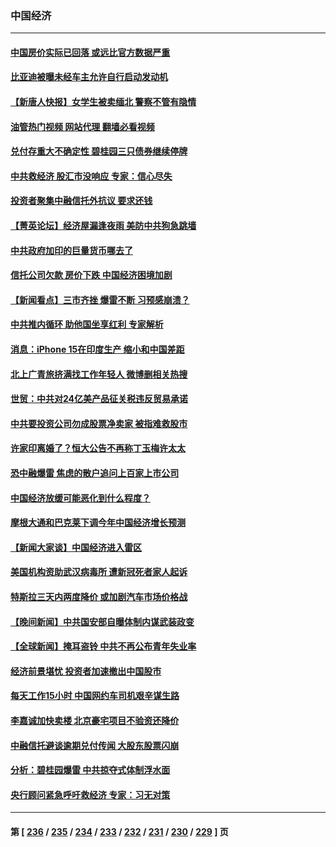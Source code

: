 ### 中国经济
---
#### [中国房价实际已回落 或远比官方数据严重](../../pages/ncid283/n14055523.md?08171245) 
#### [比亚迪被曝未经车主允许自行启动发动机](../../pages/ncid283/n14055374.md?08171245) 
#### [【新唐人快报】女学生被卖缅北 警察不管有隐情](../../pages/ncid283/n14055397.md?08171245) 
#### [油管热门视频 网站代理 翻墙必看视频](http://138.2.39.72:81/youtube.html?epic-marker?08171245)
#### [兑付存重大不确定性 碧桂园三只债券继续停牌](../../pages/ncid283/n14055425.md?08171245) 
#### [中共救经济 股汇市没响应 专家：信心尽失](../../pages/ncid283/n14055229.md?08171245) 
#### [投资者聚集中融信托外抗议 要求还钱](../../pages/ncid283/n14055377.md?08171245) 
#### [【菁英论坛】经济屋漏逢夜雨 美防中共狗急跳墙](../../pages/ncid283/n14055317.md?08171245) 
#### [中共政府加印的巨量货币哪去了](../../pages/ncid283/n14055322.md?08171245) 
#### [信托公司欠款 房价下跌 中国经济困境加剧](../../pages/ncid283/n14055287.md?08171245) 
#### [【新闻看点】三市齐挫 爆雷不断 习预感崩溃？](../../pages/ncid283/n14055314.md?08171245) 
#### [中共推内循环 助他国坐享红利 专家解析](../../pages/ncid283/n14055230.md?08171245) 
#### [消息：iPhone 15在印度生产 缩小和中国差距](../../pages/ncid283/n14055298.md?08171245) 
#### [北上广青旅挤满找工作年轻人 微博删相关热搜](../../pages/ncid283/n14055224.md?08171245) 
#### [世贸：中共对24亿美产品征关税违反贸易承诺](../../pages/ncid283/n14055275.md?08171245) 
#### [中共要投资公司勿成股票净卖家 被指难救股市](../../pages/ncid283/n14055260.md?08171245) 
#### [许家印离婚了？恒大公告不再称丁玉梅许太太](../../pages/ncid283/n14055258.md?08171245) 
#### [恐中融爆雷 焦虑的散户追问上百家上市公司](../../pages/ncid283/n14055254.md?08171245) 
#### [中国经济放缓可能恶化到什么程度？](../../pages/ncid283/n14055175.md?08171245) 
#### [摩根大通和巴克莱下调今年中国经济增长预测](../../pages/ncid283/n14055176.md?08171245) 
#### [【新闻大家谈】中国经济进入雷区](../../pages/ncid283/n14055177.md?08171245) 
#### [美国机构资助武汉病毒所 遭新冠死者家人起诉](../../pages/ncid283/n14055126.md?08171245) 
#### [特斯拉三天内两度降价 或加剧汽车市场价格战](../../pages/ncid283/n14055093.md?08171245) 
#### [【晚间新闻】中共国安部自曝体制内谋武装政变](../../pages/ncid283/n14054605.md?08171245) 
#### [【全球新闻】掩耳盗铃 中共不再公布青年失业率](../../pages/ncid283/n14054969.md?08171245) 
#### [经济前景堪忧 投资者加速撤出中国股市](../../pages/ncid283/n14054934.md?08171245) 
#### [每天工作15小时 中国网约车司机艰辛谋生路](../../pages/ncid283/n14054888.md?08171245) 
#### [李嘉诚加快卖楼 北京豪宅项目不验资还降价](../../pages/ncid283/n14054868.md?08171245) 
#### [中融信托避谈逾期兑付传闻 大股东股票闪崩](../../pages/ncid283/n14054754.md?08171245) 
#### [分析：碧桂园爆雷 中共掠夺式体制浮水面](../../pages/ncid283/n14054725.md?08171245) 
#### [央行顾问紧急呼吁救经济 专家：习无对策](../../pages/ncid283/n14054550.md?08171245) 

---
#### 第 [ [236](./236.md?08171245) / [235](./235.md?08171245) / [234](./234.md?08171245) / [233](./233.md?08171245) / [232](./232.md?08171245) / [231](./231.md?08171245) / [230](./230.md?08171245) / [229](./229.md?08171245) ] 页
